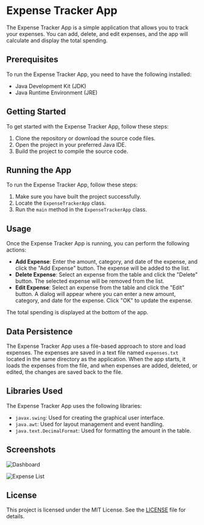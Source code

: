 # Expense Tracker App

The Expense Tracker App is a simple application that allows you to track your expenses. You can add, delete, and edit expenses, and the app will calculate and display the total spending.

## Prerequisites

To run the Expense Tracker App, you need to have the following installed:

- Java Development Kit (JDK)
- Java Runtime Environment (JRE)

## Getting Started

To get started with the Expense Tracker App, follow these steps:

1. Clone the repository or download the source code files.
2. Open the project in your preferred Java IDE.
3. Build the project to compile the source code.

## Running the App

To run the Expense Tracker App, follow these steps:

1. Make sure you have built the project successfully.
2. Locate the `ExpenseTrackerApp` class.
3. Run the `main` method in the `ExpenseTrackerApp` class.

## Usage

Once the Expense Tracker App is running, you can perform the following actions:

- **Add Expense**: Enter the amount, category, and date of the expense, and click the "Add Expense" button. The expense will be added to the list.
- **Delete Expense**: Select an expense from the table and click the "Delete" button. The selected expense will be removed from the list.
- **Edit Expense**: Select an expense from the table and click the "Edit" button. A dialog will appear where you can enter a new amount, category, and date for the expense. Click "OK" to update the expense.

The total spending is displayed at the bottom of the app.

## Data Persistence

The Expense Tracker App uses a file-based approach to store and load expenses. The expenses are saved in a text file named `expenses.txt` located in the same directory as the application. When the app starts, it loads the expenses from the file, and when expenses are added, deleted, or edited, the changes are saved back to the file.

## Libraries Used

The Expense Tracker App uses the following libraries:

- `javax.swing`: Used for creating the graphical user interface.
- `java.awt`: Used for layout management and event handling.
- `java.text.DecimalFormat`: Used for formatting the amount in the table.

## Screenshots

![Dashboard](/screenshots/dashboard.png)

![Expense List](/screenshots/expense-list.png)

## License

This project is licensed under the MIT License. See the [LICENSE](LICENSE) file for details.

